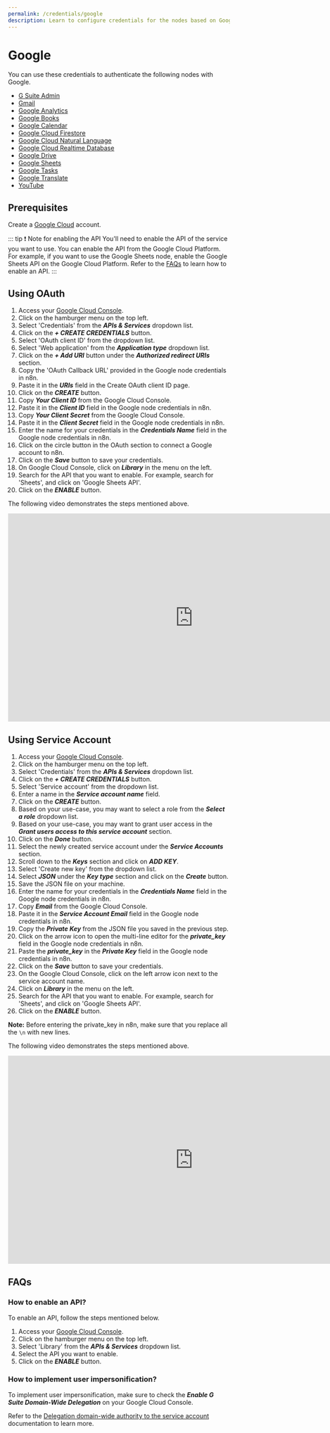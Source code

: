 ```yaml
---
permalink: /credentials/google
description: Learn to configure credentials for the nodes based on Google services in n8n
---
```


# Google

You can use these credentials to authenticate the following nodes with Google.
- [G Suite Admin](../../nodes-library/nodes/GSuiteAdmin/README.md)
- [Gmail](../../nodes-library/nodes/Gmail/README.md)
- [Google Analytics](../../nodes-library/nodes/GoogleAnalytics/README.md)
- [Google Books](../../nodes-library/nodes/GoogleBooks/README.md)
- [Google Calendar](../../nodes-library/nodes/GoogleCalendar/README.md)
- [Google Cloud Firestore](../../nodes-library/nodes/GoogleCloudFirestore/README.md)
- [Google Cloud Natural Language](../../nodes-library/nodes/GoogleCloudNaturalLanguage/README.md)
- [Google Cloud Realtime Database](../../nodes-library/nodes/GoogleCloudRealtimeDatabase/README.md)
- [Google Drive](../../nodes-library/nodes/GoogleDrive/README.md)
- [Google Sheets](../../nodes-library/nodes/GoogleSheets/README.md)
- [Google Tasks](../../nodes-library/nodes/GoogleTasks/README.md)
- [Google Translate](../../nodes-library/nodes/GoogleTranslate/README.md)
- [YouTube](../../nodes-library/nodes/YouTube/README.md)


## Prerequisites

Create a [Google Cloud](https://cloud.google.com/) account.

<!-- ### API Key

1. Access your Google dashboard.
2. Click on your user icon on the top left.
3. Click on API & Services.
4. Click on Credentials.
5. Click on Create Credentials.
6. Click on API Key.
7. Use provided API Key with your Google node credentials in n8n.
![Getting Google credentials](https://i.imgur.com/r9KX5Gh.gif)  -->

::: tip ❗️ Note for enabling the API
You'll need to enable the API of the service you want to use. You can enable the API from the Google Cloud Platform. For example, if you want to use the Google Sheets node, enable the Google Sheets API on the Google Cloud Platform. Refer to the [FAQs](#how-to-enable-an-api) to learn how to enable an API.
:::

## Using OAuth

1. Access your [Google Cloud Console](https://console.cloud.google.com).
2. Click on the hamburger menu on the top left.
3. Select 'Credentials' from the ***APIs & Services*** dropdown list.
4. Click on the ***+ CREATE CREDENTIALS*** button.
5. Select 'OAuth client ID' from the dropdown list.
6. Select 'Web application' from the ***Application type*** dropdown list.
7. Click on the ***+ Add URI*** button under the ***Authorized redirect URIs*** section.
8. Copy the 'OAuth Callback URL' provided in the Google node credentials in n8n.
9. Paste it in the ***URIs*** field in the Create OAuth client ID page.
10. Click on the ***CREATE*** button.
11. Copy ***Your Client ID*** from the Google Cloud Console.
12. Paste it in the ***Client ID*** field in the Google node credentials in n8n.
13. Copy ***Your Client Secret*** from the Google Cloud Console.
14. Paste it in the ***Client Secret*** field in the Google node credentials in n8n.
15. Enter the name for your credentials in the ***Credentials Name*** field in the Google node credentials in n8n.
16. Click on the circle button in the OAuth section to connect a Google account to n8n.
17. Click on the ***Save*** button to save your credentials.
18. On Google Cloud Console, click on ***Library*** in the menu on the left.
19. Search for the API that you want to enable. For example, search for 'Sheets', and click on 'Google Sheets API'.
20. Click on the ***ENABLE*** button.

The following video demonstrates the steps mentioned above.

<div class="video-container">
<iframe width="840" height="472.5" src="https://www.youtube.com/embed/gZ6N2H3_vys" frameborder="0" allow="accelerometer; autoplay; clipboard-write; encrypted-media; gyroscope; picture-in-picture" allowfullscreen></iframe>
</div>

## Using Service Account

1. Access your [Google Cloud Console](https://console.cloud.google.com).
2. Click on the hamburger menu on the top left.
3. Select 'Credentials' from the ***APIs & Services*** dropdown list.
4. Click on the ***+ CREATE CREDENTIALS*** button.
5. Select 'Service account' from the dropdown list.
6. Enter a name in the ***Service account name*** field.
7. Click on the ***CREATE*** button.
8. Based on your use-case, you may want to select a role from the ***Select a role*** dropdown list.
9. Based on your use-case, you may want to grant user access in the ***Grant users access to this service account*** section.
10. Click on the ***Done*** button.
11. Select the newly created service account under the ***Service Accounts*** section.
12. Scroll down to the ***Keys*** section and click on ***ADD KEY***.
13. Select 'Create new key' from the dropdown list.
14. Select ***JSON*** under the ***Key type*** section and click on the ***Create*** button.
15. Save the JSON file on your machine.
16. Enter the name for your credentials in the ***Credentials Name*** field in the Google node credentials in n8n.
17. Copy ***Email*** from the Google Cloud Console.
18. Paste it in the ***Service Account Email*** field in the Google node credentials in n8n.
19. Copy the ***Private Key*** from the JSON file you saved in the previous step.
20. Click on the arrow icon to open the multi-line editor for the ***private_key*** field in the Google node credentials in n8n.
21. Paste the ***private_key*** in the ***Private Key*** field in the Google node credentials in n8n.
22. Click on the ***Save*** button to save your credentials.
23. On the Google Cloud Console, click on the left arrow icon next to the service account name.
24. Click on ***Library*** in the menu on the left.
25. Search for the API that you want to enable. For example, search for 'Sheets', and click on 'Google Sheets API'.
26. Click on the ***ENABLE*** button.


**Note:** Before entering the private_key in n8n, make sure that you replace all the `\n` with new lines.

The following video demonstrates the steps mentioned above.

<div class="video-container">
<iframe width="840" height="472.5" src="https://www.youtube.com/embed/ArXVlpo3y1k" frameborder="0" allow="accelerometer; autoplay; clipboard-write; encrypted-media; gyroscope; picture-in-picture" allowfullscreen></iframe>
</div>

## FAQs

### How to enable an API?

To enable an API, follow the steps mentioned below.
1. Access your [Google Cloud Console](https://console.cloud.google.com).
2. Click on the hamburger menu on the top left.
3. Select 'Library' from the ***APIs & Services*** dropdown list.
4. Select the API you want to enable.
5. Click on the ***ENABLE*** button.

### How to implement user impersonification?

To implement user impersonification, make sure to check the ***Enable G Suite Domain-Wide Delegation*** on your Google Cloud Console.

Refer to the [Delegation domain-wide authority to the service account](https://developers.google.com/identity/protocols/oauth2/service-account#delegatingauthority) documentation to learn more.
